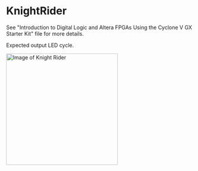 # KnightRider
See "Introduction to Digital Logic and Altera FPGAs Using the Cyclone V GX Starter Kit" file for more details.

Expected output LED cycle.
<!---
![Image of Knight Rider](https://i.imgur.com/0KNXOwy.jpg)
--->
<img src="https://i.imgur.com/0KNXOwy.jpg" alt="Image of Knight Rider" width="300"/>
